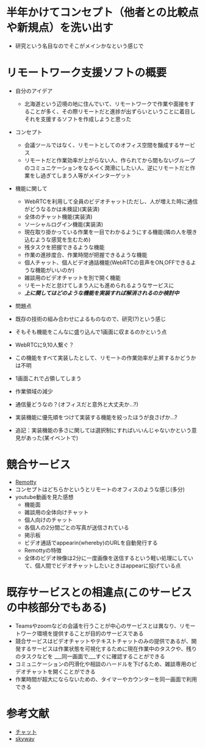 # 半年かけてコンセプト（他者との比較点や新規点）を洗い出す

- 研究という名目なのでそこがメインかなという感じで

# リモートワーク支援ソフトの概要

- 自分のアイデア
  - 北海道という辺境の地に住んでいて、リモートワークで作業や面接をすることが多く、その際リモートだと進捗が出ずらいということに着目しそれを支援するソフトを作成しようと思った
- コンセプト
  - 会議ツールではなく、リモートとしてのオフィス空間を醸成するサービス
  - リモートだと作業効率が上がらない人、作られてから間もないグループのコミュニケーションをなるべく潤滑にしたい人、逆にリモートだと作業をし過ぎてしまう人等がメインターゲット
- 機能に関して
  - WebRTCを利用して全員のビデオチャット(ただし、人が増えた時に通信がどうなるかは未検証)(実装済)
  - 全体のチャット機能(実装済)
  - ソーシャルログイン機能(実装済)
  - 現在取り掛かっている作業を一目でわかるようにする機能(隣の人を覗き込むような感覚を生むため)
  - 残タスクを把握できるような機能
  - 作業の進捗度合、作業時間が把握できるような機能
  - 個人チャット、個人ビデオ通話機能(WebRTCの音声をON,OFFできるような機能がいいのか)
  - 雑談用のビデオチャットを別で開く機能
  - リモートだと怠けてしまう人にも進められるようなサービスに
  - ___上に関してはどのような機能を実装すれば解消されるのか検討中___

 - 問題点
  - 既存の技術の組み合わせによるものなので、研究(?)という感じ
  - そもそも機能をこんなに盛り込んで1画面に収まるのかという点
  - WebRTCに9,10人繋ぐ？
  - この機能をすべて実装したとして、リモートの作業効率が上昇するかどうかは不明
  - 1画面これで占領してしまう
  - 作業領域の減少
  - 通信量どうなの？(オフィスだと意外と大丈夫か...?)
  - 実装機能に優先順をつけて実装する機能を絞ったほうが良さげか...?
  - 追記：実装機能の多さに関しては選択制にすればいいんじゃないかという意見があった(某イベントで)

# 競合サービス

- [Remotty](https://www.remotty.net)
- コンセプトはどちらかというとリモートのオフィスのような感じ(多分)
- youtube動画を見た感想
  - 機能面
  - 雑談用の全体向けチャット
  - 個人向けのチャット
  - 各個人の2分間ごとの写真が送信されている
  - 掲示板
  - ビデオ通話でappearin(whereby)のURLを自動発行する
  - Remottyの特徴
  - 全体のビデオ映像は2分に一度画像を送信するという軽い処理にしていて、個人間でビデオチャットしたいときはappearに投げている点

# 既存サービスとの相違点(このサービスの中核部分でもある)
- Teamsやzoomなどの会議を行うことが中心のサービスとは異なり、リモートワーク環境を提供することが目的のサービスである
- 競合サービスはビデオチャットやテキストチャットのみの提供であるが、開発するサービスは作業状態を可視化するために現在作業中のタスクや、残りのタスクなどを
  ___同一画面で___すぐに確認することができる
- コミュニケーションの円滑化や相談のハードルを下げるため、雑談専用のビデオチャットを開くことができる
- 作業時間が超大にならないための、タイマーやカウンターを同一画面で利用できる

# 参考文献

- [チャット](https://qiita.com/codomo_pro/items/9e651e8cffaa90681426)
- [skyway](https://qiita.com/yusuke84/items/54dce88f9e896903e64f)
